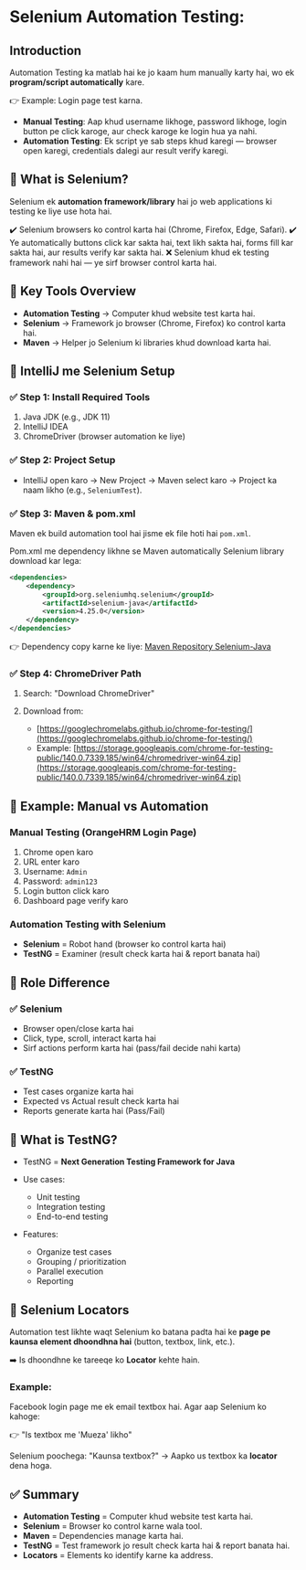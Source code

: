 # Selenium Automation Testing:

##  Introduction

Automation Testing ka matlab hai ke jo kaam hum manually karty hai, wo ek **program/script automatically** kare.

👉 Example: Login page test karna.

* **Manual Testing**: Aap khud username likhoge, password likhoge, login button pe click karoge, aur check karoge ke login hua ya nahi.
* **Automation Testing**: Ek script ye sab steps khud karegi — browser open karegi, credentials dalegi aur result verify karegi.


## 🔹 What is Selenium?

Selenium ek **automation framework/library** hai jo web applications ki testing ke liye use hota hai.

✔️ Selenium browsers ko control karta hai (Chrome, Firefox, Edge, Safari).
✔️ Ye automatically buttons click kar sakta hai, text likh sakta hai, forms fill kar sakta hai, aur results verify kar sakta hai.
❌ Selenium khud ek testing framework nahi hai — ye sirf browser control karta hai.



## 🔹 Key Tools Overview

* **Automation Testing** → Computer khud website test karta hai.
* **Selenium** → Framework jo browser (Chrome, Firefox) ko control karta hai.
* **Maven** → Helper jo Selenium ki libraries khud download karta hai.



## 🔹 IntelliJ me Selenium Setup

### ✅ Step 1: Install Required Tools

1. Java JDK (e.g., JDK 11)
2. IntelliJ IDEA
3. ChromeDriver (browser automation ke liye)

### ✅ Step 2: Project Setup

* IntelliJ open karo → New Project → Maven select karo → Project ka naam likho (e.g., `SeleniumTest`).

### ✅ Step 3: Maven & pom.xml

Maven ek build automation tool hai jisme ek file hoti hai `pom.xml`.

Pom.xml me dependency likhne se Maven automatically Selenium library download kar lega:

```xml
<dependencies>
    <dependency>
        <groupId>org.seleniumhq.selenium</groupId>
        <artifactId>selenium-java</artifactId>
        <version>4.25.0</version>
    </dependency>
</dependencies>
```

👉 Dependency copy karne ke liye: [Maven Repository Selenium-Java](https://mvnrepository.com/artifact/org.seleniumhq.selenium/selenium-java)

### ✅ Step 4: ChromeDriver Path

1. Search: "Download ChromeDriver"
2. Download from:

   * [https://googlechromelabs.github.io/chrome-for-testing/](https://googlechromelabs.github.io/chrome-for-testing/)
   * Example: [https://storage.googleapis.com/chrome-for-testing-public/140.0.7339.185/win64/chromedriver-win64.zip](https://storage.googleapis.com/chrome-for-testing-public/140.0.7339.185/win64/chromedriver-win64.zip)



## 🔹 Example: Manual vs Automation

### Manual Testing (OrangeHRM Login Page)

1. Chrome open karo
2. URL enter karo
3. Username: `Admin`
4. Password: `admin123`
5. Login button click karo
6. Dashboard page verify karo

### Automation Testing with Selenium

* **Selenium** = Robot hand (browser ko control karta hai)
* **TestNG** = Examiner (result check karta hai & report banata hai)


## 🔹 Role Difference

### ✅ Selenium

* Browser open/close karta hai
* Click, type, scroll, interact karta hai
* Sirf actions perform karta hai (pass/fail decide nahi karta)

### ✅ TestNG

* Test cases organize karta hai
* Expected vs Actual result check karta hai
* Reports generate karta hai (Pass/Fail)



## 🔹 What is TestNG?

* TestNG = **Next Generation Testing Framework for Java**
* Use cases:

  * Unit testing
  * Integration testing
  * End-to-end testing
* Features:

  * Organize test cases
  * Grouping / prioritization
  * Parallel execution
  * Reporting



## 🔹 Selenium Locators

Automation test likhte waqt Selenium ko batana padta hai ke **page pe kaunsa element dhoondhna hai** (button, textbox, link, etc.).

➡️ Is dhoondhne ke tareeqe ko **Locator** kehte hain.

### Example:

Facebook login page me ek email textbox hai. Agar aap Selenium ko kahoge:

👉 "Is textbox me 'Mueza' likho"

Selenium poochega: "Kaunsa textbox?" → Aapko us textbox ka **locator** dena hoga.



## ✅ Summary

* **Automation Testing** = Computer khud website test karta hai.
* **Selenium** = Browser ko control karne wala tool.
* **Maven** = Dependencies manage karta hai.
* **TestNG** = Test framework jo result check karta hai & report banata hai.
* **Locators** = Elements ko identify karne ka address.



